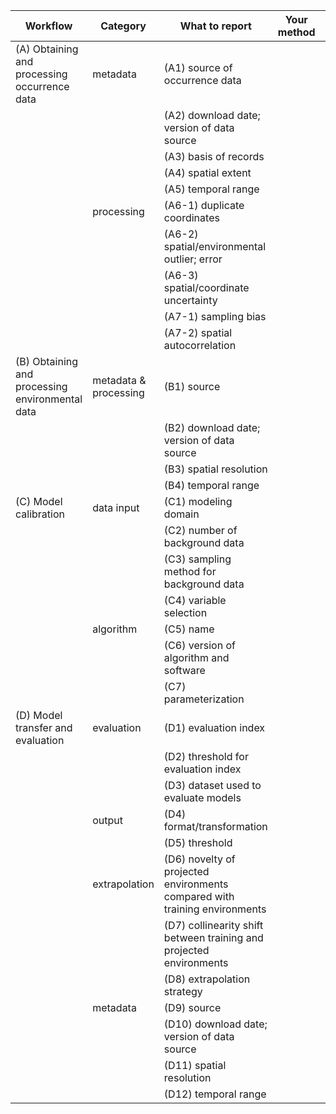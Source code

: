 Workflow | Category | What to report | Your method | Your rationale
| --- | --- | --- | --- | --- |
(A) Obtaining and processing occurrence data | metadata | (A1) source of occurrence data |  | 
|   |  | (A2) download date; version of data source |  | 
|   |  | (A3) basis of records |  | 
|   |  | (A4) spatial extent |  | 
|   |  | (A5) temporal range |  | 
|   | processing | (A6-1) duplicate coordinates |  | 
|   |  | (A6-2) spatial/environmental outlier; error |  | 
|   |  | (A6-3) spatial/coordinate uncertainty |  | 
|   |  | (A7-1) sampling bias |  | 
|   |  | (A7-2) spatial autocorrelation |  | 
(B) Obtaining and processing environmental data | metadata & processing | (B1) source |  | 
|   |  | (B2) download date; version of data source |  | 
|   |  | (B3) spatial resolution |  | 
|   |  | (B4) temporal range |  | 
(C) Model calibration | data input | (C1) modeling domain |  | 
|   |  | (C2) number of background data |  | 
|   |  | (C3) sampling method for background data |  | 
|   |  | (C4) variable selection |  | 
|   | algorithm | (C5) name |  | 
|   |  | (C6) version of algorithm and software |  | 
|   |  | (C7) parameterization |  | 
(D) Model transfer and evaluation | evaluation | (D1) evaluation index |  | 
|   |  | (D2) threshold for evaluation index |  | 
|   |  | (D3) dataset used to evaluate models |  | 
|   | output | (D4) format/transformation |  | 
|   |  | (D5) threshold |  | 
|   | extrapolation | (D6) novelty of projected environments compared with training environments |  | 
|   |  | (D7) collinearity shift between training and projected environments |  | 
|   |  | (D8) extrapolation strategy |  | 
|   | metadata | (D9) source |  | 
|   |  | (D10) download date; version of data source |  | 
|   |  | (D11) spatial resolution |  | 
|   |  | (D12) temporal range |  | 
